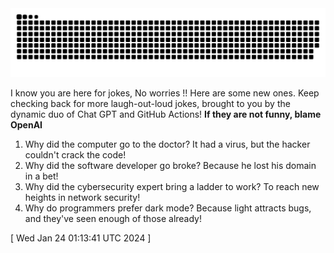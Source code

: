 <picture>
  <source media="(prefers-color-scheme: dark)" srcset="https://raw.githubusercontent.com/platane/platane/output/github-contribution-grid-snake-dark.svg">
  <source media="(prefers-color-scheme: light)" srcset="https://raw.githubusercontent.com/platane/platane/output/github-contribution-grid-snake.svg">
  <img alt="github contribution grid snake animation" src="https://raw.githubusercontent.com/platane/platane/output/github-contribution-grid-snake.svg">
</picture>


I know you are here for jokes, No worries !!
Here are some new ones. Keep checking back for more laugh-out-loud jokes, brought to you by the dynamic duo of Chat GPT and GitHub Actions! __If they are not funny, blame OpenAI__
 
1. Why did the computer go to the doctor? It had a virus, but the hacker couldn't crack the code!
2. Why did the software developer go broke? Because he lost his domain in a bet!
3. Why did the cybersecurity expert bring a ladder to work? To reach new heights in network security!
4. Why do programmers prefer dark mode? Because light attracts bugs, and they've seen enough of those already!
 
[ 
Wed Jan 24 01:13:41 UTC 2024
 ]

